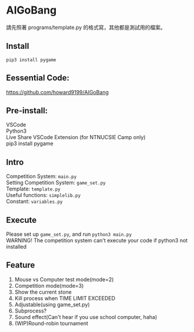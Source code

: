 # AIGoBang

請先照著 programs/template.py 的格式寫，其他都是測試用的檔案。

## Install
```
pip3 install pygame
```
## Eessential Code:
https://github.com/howard9199/AIGoBang
## Pre-install:
VSCode  
Python3  
Live Share VSCode Extension (for NTNUCSIE Camp only)  
pip3 install pygame
## Intro
Competition System: `main.py`  
Setting Competition System: `game_set.py`  
Template: `template.py`  
Useful functions: `simplelib.py`  
Constant: `variables.py`  
## Execute
Please set up `game_set.py`, and run `python3 main.py`  
WARNING! The competition system can't execute your code if python3 not installed
## Feature
1. Mouse vs Computer test mode(mode=2)
2. Competition mode(mode=3)
3. Show the current stone
4. Kill process when TIME LIMIT EXCEEDED
5. Adjustable(using game_set.py)
6. Subprocess?
7. Sound effect(Can't hear if you use school computer, haha)
8. (WIP)Round-robin tournament
